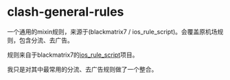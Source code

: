 # clash-general-rules

一个通用的mixin规则，来源于(blackmatrix7 / ios_rule_script)。会覆盖原机场规则，包含分流、去广告。

规则来自于blackmatrix7的[ios_rule_script](https://github.com/blackmatrix7/ios_rule_script)项目。

我只是对其中最常用的分流、去广告规则做了一个整合。

